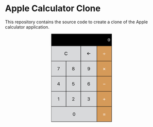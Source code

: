 # Apple Calculator Clone
This repository contains the source code to create a clone of the Apple calculator application.
<p align="center">
<img src="https://github.com/kgmcdonnell/calculator/blob/main/images/calculator-img.png?raw=true.png?raw=true" alt="roast'd screenshot" width="200px" height="auto">
</p>


